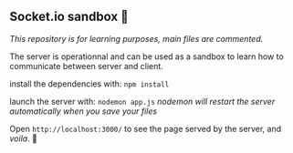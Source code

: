 
## Socket.io sandbox 🦕
*This repository is for learning purposes, main files are commented.*

The server is operationnal and can be used as a sandbox to learn how to communicate between server and client.

install the dependencies with:
`npm install`

launch the server with:
`nodemon app.js`
*nodemon will restart the server automatically when you save your files*

Open `http://localhost:3000/` to see the page served by the server, and *voila*. 🦕
